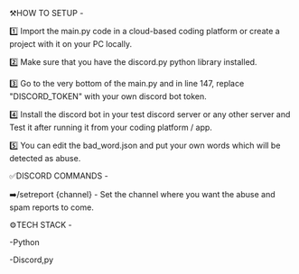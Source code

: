 ⚒️HOW TO SETUP - 

1️⃣ Import the main.py code in a cloud-based coding platform or create a project with it on your PC locally.

2️⃣ Make sure that you have the discord.py python library installed.

3️⃣ Go to the very bottom of the main.py and in line 147, replace "DISCORD_TOKEN" with your own discord bot token. 

4️⃣ Install the discord bot in your test discord server or any other server and Test it after running it from your coding platform / app. 

5️⃣ You can edit the bad_word.json and put your own words which will be detected as abuse.

✅DISCORD COMMANDS -

➡️/setreport {channel} - Set the channel where you want the abuse and spam reports to come.

⚙️TECH STACK - 

-Python

-Discord,py
